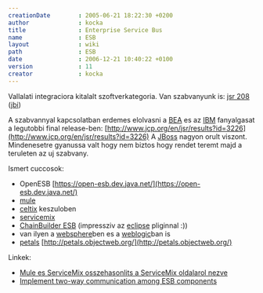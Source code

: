 ```yaml
---
creationDate        : 2005-06-21 18:22:30 +0200 
author              : kocka 
title               : Enterprise Service Bus 
name                : ESB 
layout              : wiki 
path                : ESB 
date                : 2006-12-21 10:40:22 +0100 
version             : 11 
creator             : kocka 
---
```

Vallalati integraciora kitalalt szoftverkategoria. Van szabvanyunk is: [jsr 208](http://www.jcp.org/en/jsr/detail?id=208) ([jbi](JBI.html))

A szabvannyal kapcsolatban erdemes elolvasni a [BEA](bea.html) es az [IBM](IBM.html) fanyalgasat a legutobbi final release-ben: [http://www.jcp.org/en/jsr/results?id=3226](http://www.jcp.org/en/jsr/results?id=3226) A [JBoss](jboss.html) nagyon orult viszont. Mindenesetre gyanussa valt hogy nem biztos hogy rendet teremt majd a teruleten az uj szabvany.

Ismert cuccosok:

*   OpenESB [https://open-esb.dev.java.net/](https://open-esb.dev.java.net/)
*   [mule](mule.html)
*   [celtix](celtix.html) keszuloben
*   [servicemix](servicemix.html)
*   [ChainBuilder ESB](http://chainforge.net/) (impressziv az [eclipse](Eclipse.html) pliginnal :))
*   van ilyen a [websphere](Websphere.html)ben es a [weblogic](weblogic.html)ban is
*   [petals](Missing.html) [http://petals.objectweb.org/](http://petals.objectweb.org/)

Linkek:

*   [Mule es ServiceMix osszehasonlits a ServiceMix oldalarol nezve](http://docs.codehaus.org/display/SM/How+does+ServiceMix+compare+to+Mule)
*   [Implement two-way communication among ESB components](http://www.javaworld.com/javaworld/jw-09-2006/jw-0904-jbi_p.html)


